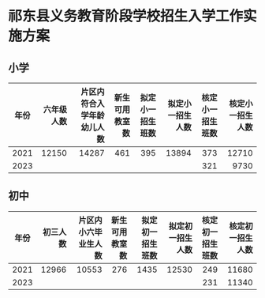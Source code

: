 # 祁东县义务教育阶段学校招生入学工作实施方案


## 小学

|年份|六年级人数|片区内符合入学年龄幼儿人数|新生可用教室数|拟定小一招生班数|拟定小一招生人数|核定小一招生班数|核定小一招生人数|
|---|---:|---:|---:|---:|---:|---:|---:|
|2021|12150|14287|461|395|13894|373|12710|
|2023||||||321|9730|

## 初中
|年份|初三人数|片区内小六毕业生人数|新生可用教室数|拟定初一招生班数|拟定初一招生人数|核定初一招生班数|核定初一招生人数|
|---|---:|---:|---:|---:|---:|---:|---:|
|2021|12966|10553|276|1435|12530|249|11680|
|2023||||||231|11340|

